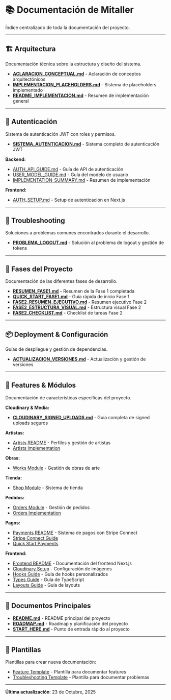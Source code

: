 # 📚 Documentación de Mitaller

Índice centralizado de toda la documentación del proyecto.

---

## 🏗️ Arquitectura

Documentación técnica sobre la estructura y diseño del sistema.

- [**ACLARACION_CONCEPTUAL.md**](./architecture/ACLARACION_CONCEPTUAL.md) - Aclaración de conceptos arquitectónicos
- [**IMPLEMENTACION_PLACEHOLDERS.md**](./architecture/IMPLEMENTACION_PLACEHOLDERS.md) - Sistema de placeholders implementado
- [**README_IMPLEMENTACION.md**](./architecture/README_IMPLEMENTACION.md) - Resumen de implementación general

---

## 🔐 Autenticación

Sistema de autenticación JWT con roles y permisos.

- [**SISTEMA_AUTENTICACION.md**](./auth/SISTEMA_AUTENTICACION.md) - Sistema completo de autenticación JWT

**Backend:**
- [AUTH_API_GUIDE.md](../backend/accounts/AUTH_API_GUIDE.md) - Guía de API de autenticación
- [USER_MODEL_GUIDE.md](../backend/accounts/USER_MODEL_GUIDE.md) - Guía del modelo de usuario
- [IMPLEMENTATION_SUMMARY.md](../backend/accounts/IMPLEMENTATION_SUMMARY.md) - Resumen de implementación

**Frontend:**
- [AUTH_SETUP.md](../frontend/AUTH_SETUP.md) - Setup de autenticación en Next.js

---

## 🐛 Troubleshooting

Soluciones a problemas comunes encontrados durante el desarrollo.

- [**PROBLEMA_LOGOUT.md**](./troubleshooting/PROBLEMA_LOGOUT.md) - Solución al problema de logout y gestión de tokens

---

## 🚀 Fases del Proyecto

Documentación de las diferentes fases de desarrollo.

- [**RESUMEN_FASE1.md**](./phases/RESUMEN_FASE1.md) - Resumen de la Fase 1 completada
- [**QUICK_START_FASE1.md**](./phases/QUICK_START_FASE1.md) - Guía rápida de inicio Fase 1
- [**FASE2_RESUMEN_EJECUTIVO.md**](./phases/FASE2_RESUMEN_EJECUTIVO.md) - Resumen ejecutivo Fase 2
- [**FASE2_ESTRUCTURA_VISUAL.md**](./phases/FASE2_ESTRUCTURA_VISUAL.md) - Estructura visual Fase 2
- [**FASE2_CHECKLIST.md**](./phases/FASE2_CHECKLIST.md) - Checklist de tareas Fase 2

---

## 📦 Deployment & Configuración

Guías de despliegue y gestión de dependencias.

- [**ACTUALIZACION_VERSIONES.md**](./deployment/ACTUALIZACION_VERSIONES.md) - Actualización y gestión de versiones

---

## 🎨 Features & Módulos

Documentación de características específicas del proyecto.

**Cloudinary & Media:**
- [**CLOUDINARY_SIGNED_UPLOADS.md**](./features/CLOUDINARY_SIGNED_UPLOADS.md) - Guía completa de signed uploads seguros

**Artistas:**
- [Artists README](../backend/artists/README.md) - Perfiles y gestión de artistas
- [Artists Implementation](../backend/artists/IMPLEMENTATION_SUMMARY.md)

**Obras:**
- [Works Module](../backend/works/) - Gestión de obras de arte

**Tienda:**
- [Shop Module](../backend/shop/README.md) - Sistema de tienda

**Pedidos:**
- [Orders Module](../backend/orders/README.md) - Gestión de pedidos
- [Orders Implementation](../backend/orders/IMPLEMENTATION_SUMMARY.md)

**Pagos:**
- [Payments README](../backend/payments/README.md) - Sistema de pagos con Stripe Connect
- [Stripe Connect Guide](../backend/payments/STRIPE_CONNECT_GUIDE.md)
- [Quick Start Payments](../backend/payments/QUICK_START.md)

**Frontend:**
- [Frontend README](../frontend/README.md) - Documentación del frontend Next.js
- [Cloudinary Setup](../frontend/CLOUDINARY_SETUP.md) - Configuración de imágenes
- [Hooks Guide](../frontend/HOOKS_GUIDE.md) - Guía de hooks personalizados
- [Types Guide](../frontend/TYPES_GUIDE.md) - Guía de TypeScript
- [Layouts Guide](../frontend/LAYOUTS_GUIDE.md) - Guía de layouts

---

## 📖 Documentos Principales

- [**README.md**](../README.md) - README principal del proyecto
- [**ROADMAP.md**](../ROADMAP.md) - Roadmap y planificación del proyecto
- [**START_HERE.md**](../START_HERE.md) - Punto de entrada rápido al proyecto

---

## 📁 Plantillas

Plantillas para crear nueva documentación:

- [Feature Template](./.templates/feature-template.md) - Plantilla para documentar features
- [Troubleshooting Template](./.templates/troubleshooting-template.md) - Plantilla para documentar problemas

---

**Última actualización**: 23 de Octubre, 2025




